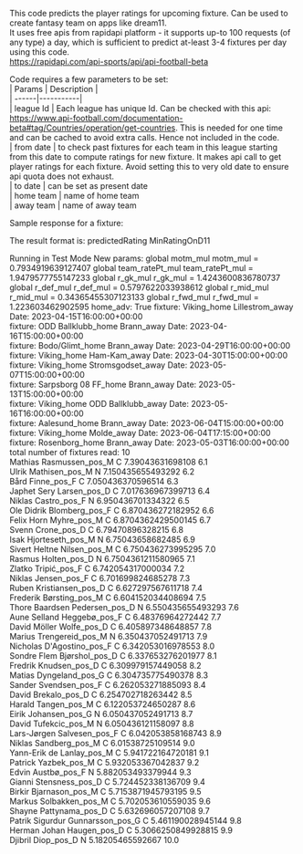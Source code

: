 This code predicts the player ratings for upcoming fixture. Can be used to create fantasy team on apps like dream11.  
It uses free apis from rapidapi platform - it supports up-to 100 requests (of any type) a day, which is sufficient to predict at-least 3-4 fixtures per day using this code.  
https://rapidapi.com/api-sports/api/api-football-beta  

Code requires a few parameters to be set:  
| Params | Description |  
| ------|-----------|  
| league Id | Each league has unique Id. Can be checked with this api: https://www.api-football.com/documentation-beta#tag/Countries/operation/get-countries. This is needed for one time and can be cached to avoid extra calls. Hence not included in the code.  
| from date | to check past fixtures for each team in this league starting from this date to compute ratings for new fixture. It makes api call to get player ratings for each fixture. Avoid setting this to very old date to ensure api quota does not exhaust.    
| to date | can be set as present date  
| home team | name of home team  
| away team | name of away team 

Sample response for a fixture:  

The result format is: <playerName>_<playerPosition>_<IsCaptain> predictedRating MinRatingOnD11

Running in Test Mode
New params: 
global motm_mul
motm_mul =  0.7934919639127407
global team_ratePt_mul
team_ratePt_mul =  1.9479577755147233
global r_gk_mul
r_gk_mul =  1.4243600836780737
global r_def_mul
r_def_mul =  0.5797622033938612
global r_mid_mul
r_mid_mul =  0.34365455307123133
global r_fwd_mul
r_fwd_mul =  1.223603462902595
home_adv:  True
fixture:  Viking_home   Lillestrom_away  Date:  2023-04-15T16:00:00+00:00  
fixture:  ODD Ballklubb_home   Brann_away  Date:  2023-04-16T15:00:00+00:00  
fixture:  Bodo/Glimt_home   Brann_away  Date:  2023-04-29T16:00:00+00:00  
fixture:  Viking_home   Ham-Kam_away  Date:  2023-04-30T15:00:00+00:00  
fixture:  Viking_home   Stromsgodset_away  Date:  2023-05-07T15:00:00+00:00  
fixture:  Sarpsborg 08 FF_home   Brann_away  Date:  2023-05-13T15:00:00+00:00  
fixture:  Viking_home   ODD Ballklubb_away  Date:  2023-05-16T16:00:00+00:00  
fixture:  Aalesund_home   Brann_away  Date:  2023-06-04T15:00:00+00:00  
fixture:  Viking_home   Molde_away  Date:  2023-06-04T17:15:00+00:00  
fixture:  Rosenborg_home   Brann_away  Date:  2023-05-03T16:00:00+00:00  
total number of fixtures read:  10  
Mathias Rasmussen_pos_M  C   7.39043631698108   6.1  
Ulrik Mathisen_pos_M  N   7.150435655493292   6.2  
Bård Finne_pos_F  C   7.050436370596514   6.3  
Japhet Sery Larsen_pos_D  C   7.017636967399713   6.4  
Niklas Castro_pos_F  N   6.950436701334322   6.5  
Ole Didrik Blomberg_pos_F  C   6.870436272182952   6.6  
Felix Horn Myhre_pos_M  C   6.8704362429500145   6.7  
Svenn Crone_pos_D  C   6.79470896328215   6.8  
Isak Hjorteseth_pos_M  N   6.75043658682485   6.9  
Sivert Heltne Nilsen_pos_M  C   6.750436273995295   7.0  
Rasmus Holten_pos_D  N   6.7504361211580965   7.1  
Zlatko Tripić_pos_F  C   6.742054317000034   7.2  
Niklas Jensen_pos_F  C   6.701699824685278   7.3  
Ruben Kristiansen_pos_D  C   6.627297567611718   7.4  
Frederik Børsting_pos_M  C   6.604152034408694   7.5  
Thore Baardsen Pedersen_pos_D  N   6.550435655493293   7.6  
Aune Selland Heggebø_pos_F  C   6.48376964272442   7.7  
David Möller Wolfe_pos_D  C   6.405897348648857   7.8  
Marius Trengereid_pos_M  N   6.350437052491713   7.9  
Nicholas D'Agostino_pos_F  C   6.342053016978553   8.0  
Sondre Flem Bjørshol_pos_D  C   6.337653276201977   8.1  
Fredrik Knudsen_pos_D  C   6.309979157449058   8.2  
Matias Dyngeland_pos_G  C   6.304735775490378   8.3  
Sander Svendsen_pos_F  C   6.262053271885093   8.4  
David Brekalo_pos_D  C   6.254702718263442   8.5  
Harald Tangen_pos_M  C   6.122053724650287   8.6  
Eirik Johansen_pos_G  N   6.050437052491713   8.7  
David Tufekcic_pos_M  N   6.050436121158097   8.8  
Lars-Jørgen Salvesen_pos_F  C   6.042053858168743   8.9  
Niklas Sandberg_pos_M  C   6.01538725109514   9.0  
Yann-Erik de Lanlay_pos_M  C   5.941722164720181   9.1  
Patrick Yazbek_pos_M  C   5.932053367042837   9.2  
Edvin Austbø_pos_F  N   5.882053493379944   9.3  
Gianni Stensness_pos_D  C   5.724452338136709   9.4  
Birkir Bjarnason_pos_M  C   5.7153871945793195   9.5  
Markus Solbakken_pos_M  C   5.702053610559035   9.6  
Shayne Pattynama_pos_D  C   5.632696057207108   9.7  
Patrik Sigurdur Gunnarsson_pos_G  C   5.461190028945144   9.8  
Herman Johan Haugen_pos_D  C   5.3066250849928815   9.9  
Djibril Diop_pos_D  N   5.18205465592667   10.0  
